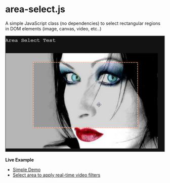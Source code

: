 area-select.js
==============


A simple JavaScript class (no dependencies) to select rectangular regions in DOM elements (image, canvas, video, etc..)


[![screenshot](/test/screenshot.png)](https://foo123.github.io/examples/area-select/)


**Live Example**

* [Simple Demo](https://foo123.github.io/examples/area-select/)
* [Select area to apply real-time video filters](https://foo123.github.com/examples/filter-video/)